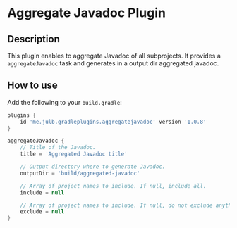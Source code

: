 # Aggregate Javadoc Plugin

## Description

This plugin enables to aggregate Javadoc of all subprojects.
It provides a `aggregateJavadoc` task and generates in a output dir aggregated javadoc.

## How to use

Add the following to your `build.gradle`:

```groovy
plugins {
    id 'me.julb.gradleplugins.aggregatejavadoc' version '1.0.8'
}

aggregateJavadoc {
    // Title of the Javadoc.
    title = 'Aggregated Javadoc title'

    // Output directory where to generate Javadoc.
    outputDir = 'build/aggregated-javadoc'

    // Array of project names to include. If null, include all.
    include = null

    // Array of project names to include. If null, do not exclude anything.
    exclude = null
}
```
